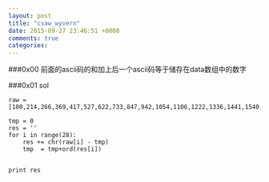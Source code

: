 ```yaml
---
layout: post
title: "csaw_wyvern"
date: 2015-09-27 23:46:51 +0800
comments: true
categories: 
---
```


###0x00 
前面的ascii码的和加上后一个ascii码等于储存在data数组中的数字

###0x01 sol

	raw = [100,214,266,369,417,527,622,733,847,942,1054,1106,1222,1336,1441,1540,1589,1686,1796,1891,1996,2112,2165,2260,2336,2412,2498,2575]

	tmp = 0
	res = ''
	for i in range(28):
		res += chr(raw[i] - tmp)
		tmp  = tmp+ord(res[i])


	print res
            
            
